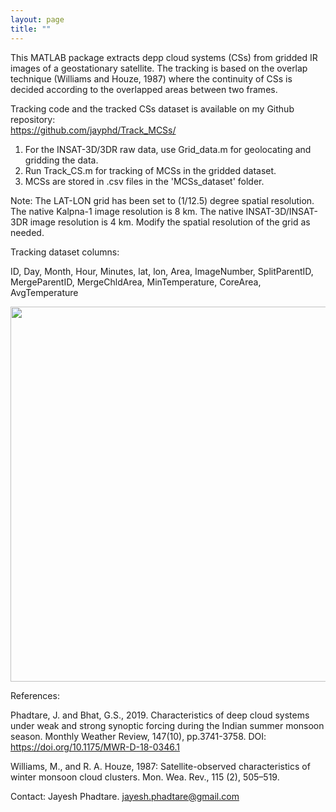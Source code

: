 ```yaml
---
layout: page
title: ""
---
```

This MATLAB package extracts depp cloud systems (CSs) from gridded IR images of a geostationary satellite. The tracking is based on the overlap technique (Williams and Houze, 1987) where the continuity of CSs is decided according to the overlapped areas between two frames. 

Tracking code and the tracked CSs dataset is available on my Github repository: <br> 
<a href="https://github.com/jayphd/Track_MCSs/"> https://github.com/jayphd/Track_MCSs/ </a>

1. For the INSAT-3D/3DR raw data, use Grid_data.m for geolocating and gridding the data.
2. Run Track_CS.m for tracking of MCSs in the gridded dataset.
3. MCSs are stored in .csv files in the 'MCSs_dataset' folder.

Note: The LAT-LON grid has been set to (1/12.5) degree spatial resolution. The native Kalpna-1 image resolution is 8 km. The native INSAT-3D/INSAT-3DR image resolution is 4 km. Modify the spatial resolution of the grid as needed.

Tracking dataset columns:

ID, Day, Month, Hour, Minutes, lat, lon, Area, ImageNumber, SplitParentID, MergeParentID, MergeChldArea, MinTemperature, CoreArea, AvgTemperature

<p align="center">
<img src="/assets/Tracking.gif" width="1000" height="600">	
</p>



References: <br>

Phadtare, J. and Bhat, G.S., 2019. Characteristics of deep cloud systems under weak and strong synoptic forcing during the Indian summer monsoon season. Monthly Weather Review, 147(10), pp.3741-3758. DOI: https://doi.org/10.1175/MWR-D-18-0346.1 <br>

Williams, M., and R. A. Houze, 1987: Satellite-observed characteristics of winter monsoon cloud clusters. Mon. Wea. Rev., 115 (2), 505–519. <br>

Contact: Jayesh Phadtare. jayesh.phadtare@gmail.com
